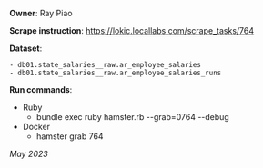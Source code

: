 **Owner**: Ray Piao
 
**Scrape instruction**: https://lokic.locallabs.com/scrape_tasks/764

**Dataset**:

    - db01.state_salaries__raw.ar_employee_salaries
    - db01.state_salaries__raw.ar_employee_salaries_runs

**Run commands**:
- Ruby
    - bundle exec ruby hamster.rb --grab=0764 --debug
- Docker
    - hamster grab 764

_May 2023_
